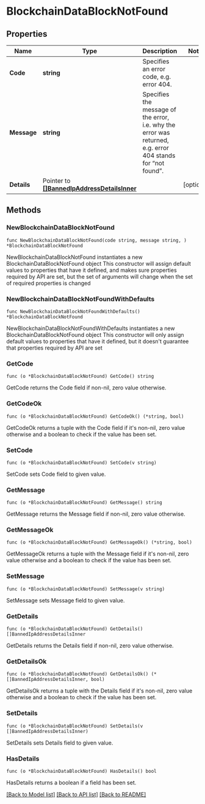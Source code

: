 # BlockchainDataBlockNotFound

## Properties

Name | Type | Description | Notes
------------ | ------------- | ------------- | -------------
**Code** | **string** | Specifies an error code, e.g. error 404. | 
**Message** | **string** | Specifies the message of the error, i.e. why the error was returned, e.g. error 404 stands for “not found”. | 
**Details** | Pointer to [**[]BannedIpAddressDetailsInner**](BannedIpAddressDetailsInner.md) |  | [optional] 

## Methods

### NewBlockchainDataBlockNotFound

`func NewBlockchainDataBlockNotFound(code string, message string, ) *BlockchainDataBlockNotFound`

NewBlockchainDataBlockNotFound instantiates a new BlockchainDataBlockNotFound object
This constructor will assign default values to properties that have it defined,
and makes sure properties required by API are set, but the set of arguments
will change when the set of required properties is changed

### NewBlockchainDataBlockNotFoundWithDefaults

`func NewBlockchainDataBlockNotFoundWithDefaults() *BlockchainDataBlockNotFound`

NewBlockchainDataBlockNotFoundWithDefaults instantiates a new BlockchainDataBlockNotFound object
This constructor will only assign default values to properties that have it defined,
but it doesn't guarantee that properties required by API are set

### GetCode

`func (o *BlockchainDataBlockNotFound) GetCode() string`

GetCode returns the Code field if non-nil, zero value otherwise.

### GetCodeOk

`func (o *BlockchainDataBlockNotFound) GetCodeOk() (*string, bool)`

GetCodeOk returns a tuple with the Code field if it's non-nil, zero value otherwise
and a boolean to check if the value has been set.

### SetCode

`func (o *BlockchainDataBlockNotFound) SetCode(v string)`

SetCode sets Code field to given value.


### GetMessage

`func (o *BlockchainDataBlockNotFound) GetMessage() string`

GetMessage returns the Message field if non-nil, zero value otherwise.

### GetMessageOk

`func (o *BlockchainDataBlockNotFound) GetMessageOk() (*string, bool)`

GetMessageOk returns a tuple with the Message field if it's non-nil, zero value otherwise
and a boolean to check if the value has been set.

### SetMessage

`func (o *BlockchainDataBlockNotFound) SetMessage(v string)`

SetMessage sets Message field to given value.


### GetDetails

`func (o *BlockchainDataBlockNotFound) GetDetails() []BannedIpAddressDetailsInner`

GetDetails returns the Details field if non-nil, zero value otherwise.

### GetDetailsOk

`func (o *BlockchainDataBlockNotFound) GetDetailsOk() (*[]BannedIpAddressDetailsInner, bool)`

GetDetailsOk returns a tuple with the Details field if it's non-nil, zero value otherwise
and a boolean to check if the value has been set.

### SetDetails

`func (o *BlockchainDataBlockNotFound) SetDetails(v []BannedIpAddressDetailsInner)`

SetDetails sets Details field to given value.

### HasDetails

`func (o *BlockchainDataBlockNotFound) HasDetails() bool`

HasDetails returns a boolean if a field has been set.


[[Back to Model list]](../README.md#documentation-for-models) [[Back to API list]](../README.md#documentation-for-api-endpoints) [[Back to README]](../README.md)


